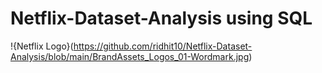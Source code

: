 # Netflix-Dataset-Analysis using SQL

!{Netflix Logo}(https://github.com/ridhit10/Netflix-Dataset-Analysis/blob/main/BrandAssets_Logos_01-Wordmark.jpg)
